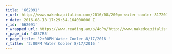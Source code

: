 ```yaml
---
title: '662091'
r_url: http://www.nakedcapitalism.com/2016/08/200pm-water-cooler-8172016.html
r_date: 2016-08-18 17:29:34.164000000 Z
r_id: '662091'
r_wrapped_url: https://www.reading.am/p/4oPn/http://www.nakedcapitalism.com/2016/08/200pm-water-cooler-8172016.html
r_page_id: '483785'
r_page_title: '2:00PM Water Cooler 8/17/2016 '
r_title: '2:00PM Water Cooler 8/17/2016 '
---
```


